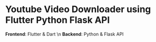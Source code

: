# Youtube Video Downloader using Flutter Python Flask API

**Frontend**:   Flutter & Dart \n
**Backend**:    Python & Flask API
